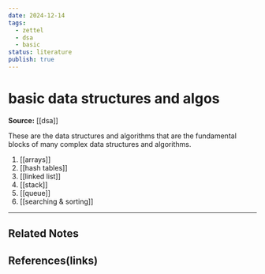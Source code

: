 ```yaml
---
date: 2024-12-14
tags:
  - zettel
  - dsa
  - basic
status: literature
publish: true
---
```

# basic data structures and algos

**Source:** [[dsa]]

These are the data structures and algorithms that are the fundamental blocks of many complex data structures and algorithms.

1. [[arrays]]
2. [[hash tables]]
3. [[linked list]]
4. [[stack]]
5. [[queue]]
6. [[searching & sorting]]

---
## Related Notes

## References(links)
